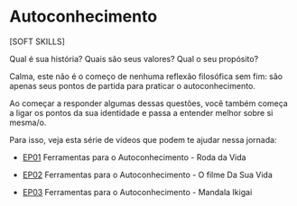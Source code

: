 # Autoconhecimento

[SOFT SKILLS]

Qual é sua história? Quais são seus valores? Qual o seu propósito? 

Calma, este não é o começo de nenhuma reflexão filosófica sem fim: são apenas seus pontos de partida para praticar o autoconhecimento. 

Ao começar a responder algumas dessas questões, você também começa a ligar os pontos da sua identidade e passa a entender melhor sobre si mesma/o. 

Para isso, veja esta série de vídeos que podem te ajudar nessa jornada: 

- [EP01](https://www.youtube.com/watch?v=H2e1E4hCCFE)
 Ferramentas para o Autoconhecimento - Roda da Vida 

-  [EP02](https://www.youtube.com/watch?v=pvtWweOqtgc) Ferramentas para o Autoconhecimento - O filme Da Sua Vida

- [EP03](https://www.youtube.com/watch?v=ACYFuPowa_E) Ferramentas para o Autoconhecimento - Mandala Ikigai 